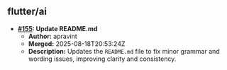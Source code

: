 ## flutter/ai

- **[#155](https://github.com/flutter/ai/pull/155): Update README.md**
  - **Author:** apravint
  - **Merged:** 2025-08-18T20:53:24Z
  - **Description:** Updates the `README.md` file to fix minor grammar and wording issues, improving clarity and consistency.